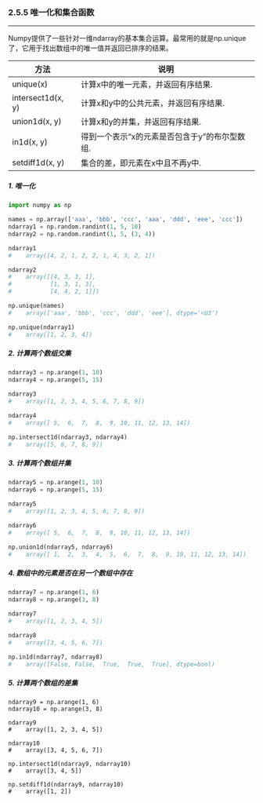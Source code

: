 ### 2.5.5 唯一化和集合函数
---

Numpy提供了一些针对一维ndarray的基本集合运算。最常用的就是np.unique了，它用于找出数组中的唯一值并返回已排序的结果。

|方法|说明|
|---|---|
|unique(x)|计算x中的唯一元素，并返回有序结果.|
|intersect1d(x, y)|计算x和y中的公共元素，并返回有序结果.|
|union1d(x, y)|计算x和y的并集，并返回有序结果.|
|in1d(x, y)|得到一个表示“x的元素是否包含于y”的布尔型数组.|
|setdiff1d(x, y)|集合的差，即元素在x中且不再y中.|


<span id='2.5.5.1'></span>
##### 1. 唯一化

```python
import numpy as np

names = np.array(['aaa', 'bbb', 'ccc', 'aaa', 'ddd', 'eee', 'ccc'])
ndarray1 = np.random.randint(1, 5, 10)
ndarray2 = np.random.randint(1, 5, (3, 4))

ndarray1
#    array([4, 2, 1, 2, 2, 1, 4, 3, 2, 1])

ndarray2
#    array([[4, 3, 3, 1],
#           [1, 3, 1, 3],
#           [4, 4, 2, 1]])

np.unique(names)
#    array(['aaa', 'bbb', 'ccc', 'ddd', 'eee'], dtype='<U3')

np.unique(ndarray1)
#    array([1, 2, 3, 4])
```
<span id='2.5.5.2'></span>
##### 2. 计算两个数组交集


```python
ndarray3 = np.arange(1, 10)
ndarray4 = np.arange(5, 15)

ndarray3
#    array([1, 2, 3, 4, 5, 6, 7, 8, 9])

ndarray4
#    array([ 5,  6,  7,  8,  9, 10, 11, 12, 13, 14])

np.intersect1d(ndarray3, ndarray4)
#    array([5, 6, 7, 8, 9])
```

<span id='2.5.5.3'></span>
##### 3. 计算两个数组并集

```python
ndarray5 = np.arange(1, 10)
ndarray6 = np.arange(5, 15)

ndarray5
#    array([1, 2, 3, 4, 5, 6, 7, 8, 9])

ndarray6
#    array([ 5,  6,  7,  8,  9, 10, 11, 12, 13, 14])

np.union1d(ndarray5, ndarray6)
#    array([ 1,  2,  3,  4,  5,  6,  7,  8,  9, 10, 11, 12, 13, 14])
```

<span id='2.5.5.4'></span>
##### 4. 数组中的元素是否在另一个数组中存在


```python
ndarray7 = np.arange(1, 6)
ndarray8 = np.arange(3, 8)

ndarray7
#    array([1, 2, 3, 4, 5])

ndarray8
#    array([3, 4, 5, 6, 7])

np.in1d(ndarray7, ndarray8)
#    array([False, False,  True,  True,  True], dtype=bool)
```

<span id='2.5.5.5'></span>
##### 5. 计算两个数组的差集

```
ndarray9 = np.arange(1, 6)
ndarray10 = np.arange(3, 8)

ndarray9
#    array([1, 2, 3, 4, 5])

ndarray10
#    array([3, 4, 5, 6, 7])

np.intersect1d(ndarray9, ndarray10)
#    array([3, 4, 5])

np.setdiff1d(ndarray9, ndarray10)
#    array([1, 2])

```